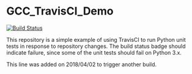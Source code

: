 # GCC_TravisCI_Demo

[![Build Status](https://travis-ci.org/bdwolfe/GCC_TravisCI_Demo.svg?branch=master)](https://travis-ci.org/bdwolfe/GCC_TravisCI_Demo)

This repository is a simple example of using TravisCI to run Python unit tests in response to repository changes. The build status badge should indicate failure, since some of the unit tests should fail on Python 3.x.

This line was added on 2018/04/02 to trigger another build.



